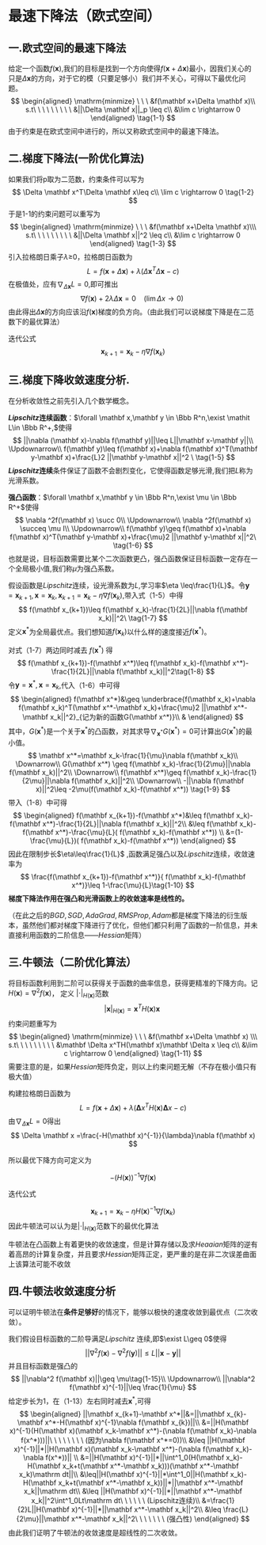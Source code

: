 ﻿# 最速下降法（欧式空间）

## 一.欧式空间的最速下降法

给定一个函数$f(\mathbf x)$,我们的目标是找到一个方向使得$f(\mathbf{x}+\Delta \mathbf x)$最小，因我们关心的只是$\Delta \mathbf x$的方向，对于它的模（只要足够小）我们并不关心，可得以下最优化问题。
$$
\begin{aligned}
\mathrm{minmize} \ \ \ &f(\mathbf x+\Delta \mathbf x)\\
s.t\ \ \ \ \ \ \ \ \ &||\Delta \mathbf x||_p \leq c\\
&\lim c \rightarrow 0
\end{aligned}
\tag{1-1}
$$
由于约束是在欧式空间中进行的，所以又称欧式空间中的最速下降法。

## 二.梯度下降法(一阶优化算法)

如果我们将p取为二范数，约束条件可以写为
$$
\Delta \mathbf x^T\Delta \mathbf x\leq c\\
\lim c \rightarrow 0 \tag{1-2}
$$
于是1-1的约束问题可以重写为
$$
\begin{aligned}
\mathrm{minmize} \ \ \ &f(\mathbf x+\Delta \mathbf x)\\\
s.t\ \ \ \ \ \ \ \ \ &||\Delta \mathbf x||^2 \leq c\\
&\lim c \rightarrow 0
\end{aligned}
\tag{1-3}
$$
引入拉格朗日乘子$\lambda \geq$0，拉格朗日函数为
$$
L=f(\mathbf x+\Delta \mathbf x)+\lambda(\Delta \mathbf x^T\Delta \mathbf x-c)
$$
在极值处，应有$\nabla _{\Delta\mathbf x}L=0$,即可推出
$$
\nabla f(\mathbf x)+2\lambda \Delta \mathbf x=0\ \ \ \ (\lim \Delta x\rightarrow 0)\
\tag{1-4}
$$
由此得出$\Delta  \mathbf x$的方向应该沿$f(\mathbf x)$梯度的负方向。（由此我们可以说梯度下降是在二范数下的最优算法）

迭代公式
$$
\mathbf x_{k+1}=\mathbf x_{k}-\eta\nabla f(\mathbf x_{k})
$$

## 三.梯度下降收敛速度分析.

在分析收敛性之前先引入几个数学概念。

**$Lipschitz$连续函数**：$\forall \mathbf x,\mathbf y \in \Bbb R^n,\exist \mathit L\in \Bbb R^+,$使得
$$
||\nabla  (\mathbf x)-\nabla f(\mathbf y)||\leq L||\mathbf x-\mathbf y||\\
\Updownarrow\\
f(\mathbf y)\leq f(\mathbf x)+\nabla f(\mathbf x)^T(\mathbf y-\mathbf x)+\frac{L}2 ||\mathbf y-\mathbf x||^2
\
\tag{1-5}
$$
**$Lipschitz$连续**条件保证了函数不会剧烈变化，它使得函数足够光滑,我们把$L$称为光滑系数。

**强凸函数**：$\forall \mathbf x,\mathbf y \in \Bbb R^n,\exist \mu \in \Bbb R^+$使得
$$
\nabla ^2f(\mathbf x) \succ 0\\
\Updownarrow\\
\nabla ^2f(\mathbf x) \succeq \mu I\\
\Updownarrow\\
f(\mathbf y)\geq f(\mathbf x)+\nabla f(\mathbf x)^T(\mathbf y-\mathbf x)+\frac{\mu}2 ||\mathbf y-\mathbf x||^2\
\tag{1-6}
$$
也就是说，目标函数需要比某个二次函数更凸，强凸函数保证目标函数一定存在一个全局极小值,我们称$\mu$为强凸系数。

假设函数是$Lipschitz$连续，设光滑系数为$L$,学习率$\eta \leq\frac{1}{L}$。令$\mathbf y = \mathbf x_{k+1},\mathbf x=\mathbf x_k,\mathbf x_{k+1}=\mathbf x_{k}-\eta\nabla f(\mathbf x_{k})$,带入式（1-5）中得
$$
f(\mathbf x_{k+1})\leq f(\mathbf x_k)-\frac{1}{2L}||\nabla f(\mathbf x_k)||^2\
\tag{1-7}
$$
定义$\mathbf x^*$为全局最优点。我们想知道$f(\mathbf x_k)$以什么样的速度接近$f(\mathbf x^*)$。

对式（1-7）两边同时减去 $f(\mathbf x^*)$ 得
$$
f(\mathbf x_{k+1})-f(\mathbf x^*)\leq f(\mathbf x_k)-f(\mathbf x^*)-\frac{1}{2L}||\nabla f(\mathbf x_k)||^2\tag{1-8}
$$
令$\mathbf y = \mathbf x^*,\mathbf x =\mathbf x_k$,代入（1-6）中可得
$$
\begin{aligned}
f(\mathbf x^*)&\geq \underbrace{f(\mathbf x_k)+\nabla f(\mathbf x_k)^T(\mathbf x^*-\mathbf x_k)+\frac{\mu}2 ||\mathbf x^*-\mathbf x_k||^2}_{记为新的函数G(\mathbf x^*)}\\
&
\end{aligned}
$$
其中，$G(\mathbf x^*)$是一个关于$\mathbf x^*$的凸函数，对其求导$\nabla _{\mathbf x^*}G(\mathbf x^*)=0$可计算出$G(\mathbf x^*)$的最小值。
$$
\mathbf x^*=\mathbf x_k-\frac{1}{\mu}\nabla f(\mathbf x_k)\\
\Downarrow\\
G(\mathbf x^*) \geq f(\mathbf x_k)-\frac{1}{2\mu}||\nabla f(\mathbf x_k)||^2\\
\Downarrow\\
f(\mathbf x^*)\geq f(\mathbf x_k)-\frac{1}{2\mu}||\nabla f(\mathbf x_k)||^2\\
\Downarrow\\
-||\nabla f(\mathbf x)||^2\leq -2\mu(f(\mathbf x_k)-f(\mathbf x^*))
\tag{1-9}
$$
带入（1-8）中可得
$$
\begin{aligned}
f(\mathbf x_{k+1})-f(\mathbf x^*)&\leq f(\mathbf x_k)-f(\mathbf x^*)-\frac{1}{2L}||\nabla f(\mathbf x_k)||^2\\
&\leq  f(\mathbf x_k)-f(\mathbf x^*)-\frac{\mu}{L}( f(\mathbf x_k)-f(\mathbf x^*)) \\
&=(1-\frac{\mu}{L})( f(\mathbf x_k)-f(\mathbf x^*))
\end{aligned}
$$
因此在限制步长$\eta\leq\frac{1}{L}$ ,函数满足强凸以及$Lipschitz$连续，收敛速率为
$$
\frac{f(\mathbf x_{k+1})-f(\mathbf x^*)}{ f(\mathbf x_k)-f(\mathbf x^*)}\leq 1-\frac{\mu}{L}\tag{1-10}
$$
**梯度下降法作用在强凸和光滑函数上的收敛速率是线性的。**

（在此之后的$BGD,SGD,AdaGrad,RMSProp,Adam$都是梯度下降法的衍生版本，虽然他们都对梯度下降进行了优化，但他们都只利用了函数的一阶信息，并未直接利用函数的二阶信息——$Hessian$矩阵）

## 三.牛顿法（二阶优化算法）

将目标函数利用到二阶可以获得关于函数的曲率信息，获得更精准的下降方向。记$H(\mathbf x)=\nabla^2 f(\mathbf x)$，   定义  $|\cdot|_{H(\mathbf x)}$范数
$$
|\mathbf x|_{H(\mathbf x)}=\mathbf x^TH(\mathbf x)\mathbf x
\
$$
约束问题重写为
$$
\begin{aligned}
\mathrm{minmize} \ \ \ &f(\mathbf x+\Delta \mathbf x) \\\
s.t\ \ \ \ \ \ \ \ \ &\mathbf \Delta x^TH(\mathbf x)\mathbf \Delta x \leq c\\
&\lim c \rightarrow 0
\end{aligned}
\tag{1-11}
$$
需要注意的是，如果$Hessian$矩阵负定，则以上约束问题无解（不存在极小值只有极大值）

构建拉格朗日函数为
$$
L=f(\mathbf x+\Delta \mathbf x)+\lambda (\mathbf \Delta x^TH(\mathbf x)\mathbf \Delta x -c)
$$
由$\nabla _{\Delta\mathbf x}L=0$得出
$$
\Delta \mathbf x =\frac{-H(\mathbf x)^{-1}}{\lambda}\nabla f(\mathbf x)
$$

所以最优下降方向可定义为

$$
-(H(\mathbf x))^{-1}\nabla f(\mathbf x)
\tag{1-12}
$$

迭代公式

$$
\mathbf x_{k+1}=\mathbf x_{k}-\eta H(\mathbf x)^{-1}\nabla f(\mathbf x_{k})\tag{1-13}
$$
因此牛顿法可以认为是$|\cdot|_{H(\mathbf x)}$范数下的最优化算法

牛顿法在凸函数上有着更快的收敛速度，但是计算存储以及求$Heaaian$矩阵的逆有着高昂的计算复杂度，并且要求$Hessian$矩阵正定，更严重的是在非二次误差曲面上该算法可能不收敛



## 四.牛顿法收敛速度分析

可以证明牛顿法在**条件足够好**的情况下，能够以极快的速度收敛到最优点（二次收敛）。

我们假设目标函数的二阶导满足$Lipschitz$ 连续,即$\exist L\geq 0$使得
$$
||\nabla ^2f(\mathbf x)-\nabla ^2f(\mathbf y)||\leq L||\mathbf x-\mathbf y||\tag{1-14}
$$
并且目标函数是强凸的
$$
||\nabla^2 f(\mathbf x)||\geq \mu\tag{1-15}\\
\Updownarrow\\
||\nabla^2 f(\mathbf x)^{-1}||\leq \frac{1}{\mu}
$$
给定步长为1，在（1-13）左右同时减去$\mathbf  x^*$,可得
$$
\begin{aligned}
||\mathbf x_{k+1}-\mathbf x^*||&=||\mathbf x_{k}-\mathbf x^*-H(\mathbf x)^{-1}\nabla f(\mathbf x_{k})||\\
&=||H(\mathbf x)^{-1}(H(\mathbf x)(\mathbf x_k-\mathbf x^*)-(\nabla f(\mathbf x_k)-\nabla f(x^*)))||\ \ \ \ \ \ \ \ (因为\nabla f(\mathbf x^*=0))\\
&\leq ||H(\mathbf x)^{-1}||*||H(\mathbf x)(\mathbf x_k-\mathbf x^*)-(\nabla f(\mathbf x_k)-\nabla f(x^*))|| \\
&=||H(\mathbf x)^{-1}||*||\int^1_0(H(\mathbf x_k)-H(\mathbf x_k+t(\mathbf x^*-\mathbf x_k)))(\mathbf x^*-\mathbf x_k)\mathrm dt||\\
&\leq||H(\mathbf x)^{-1}||*\int^1_0||H(\mathbf x_k)-H(\mathbf x_k+t(\mathbf x^*-\mathbf x_k))||*||\mathbf x^*-\mathbf x_k||\mathrm dt\\
&\leq ||H(\mathbf x)^{-1}||*||\mathbf x^*-\mathbf x_k||^2\int^1_0Lt\mathrm dt\ \ \ \ \ \ (Lipschitz连续)\\
&=\frac{1}{2}L||H(\mathbf x)^{-1}||*||\mathbf x^*-\mathbf x_k||^2\\
&\leq \frac{L}{2\mu}||\mathbf x^*-\mathbf x_k||^2\ \ \ \ \ \ \ (强凸性)
\end{aligned}
$$
由此我们证明了牛顿法的收敛速度是超线性的二次收敛。
